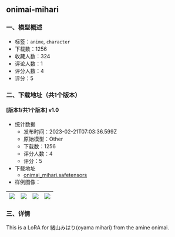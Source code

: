## onimai-mihari
### 一、模型概述

- 标签：`anime`, `character`
- 下载数：1256
- 收藏人数：324
- 评论人数：1
- 评分人数：4
- 评分：5

### 二、下载地址（共1个版本）

#### [版本1/共1个版本] v1.0

- 统计数据
  - 发布时间：2023-02-21T07:03:36.599Z
  - 原始模型：Other
  - 下载数：1256
  - 评分人数：4
  - 评分：5
- 下载地址
  - [onimai_mihari.safetensors](https://civitai.com/api/download/models/12314)
- 样例图像：

| <img src="https://image.civitai.com/xG1nkqKTMzGDvpLrqFT7WA/4356c31b-fcfe-498d-c4be-63f27ea7bb00/width=450/118493.jpeg" /> | <img src="https://image.civitai.com/xG1nkqKTMzGDvpLrqFT7WA/725a3937-be9d-4b98-ef3c-fe3971df7b00/width=450/118500.jpeg" /> | <img src="https://image.civitai.com/xG1nkqKTMzGDvpLrqFT7WA/ff3c2ee3-9ee3-4a16-2e48-f0b8262b1e00/width=450/118499.jpeg" /> | <img src="https://image.civitai.com/xG1nkqKTMzGDvpLrqFT7WA/c39c3da5-7fc3-4e64-a822-b604d49aec00/width=450/119761.jpeg" /> |
| ---- | ---- | ---- | ---- |


### 三、详情
<p>This is a LoRA for 緒山みはり(oyama mihari) from the amine onimai.</p>